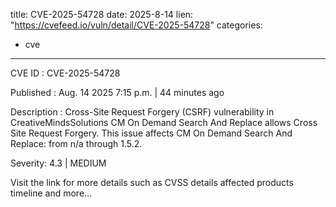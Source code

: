  
title: CVE-2025-54728
date: 2025-8-14
lien: "https://cvefeed.io/vuln/detail/CVE-2025-54728"
categories:
  - cve
---

CVE ID : CVE-2025-54728

Published :  Aug. 14
2025
7:15 p.m. | 44 minutes ago

Description : Cross-Site Request Forgery (CSRF) vulnerability in CreativeMindsSolutions CM On Demand Search And Replace allows Cross Site Request Forgery. This issue affects CM On Demand Search And Replace: from n/a through 1.5.2.

Severity: 4.3 | MEDIUM

Visit the link for more details
such as CVSS details
affected products
timeline
and more...
